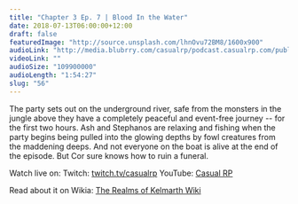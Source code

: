 ```yaml
---
title: "Chapter 3 Ep. 7 | Blood In the Water"
date: 2018-07-13T06:00:00+12:00
draft: false
featuredImage: "http://source.unsplash.com/lhnOvu72BM8/1600x900"
audioLink: "http://media.blubrry.com/casualrp/podcast.casualrp.com/public/Chapter%203%20Ep.%207%20_%20Blood%20In%20the%20Water.mp3"
videoLink: ""
audioSize: "109900000"
audioLength: "1:54:27"
slug: "56"
---
```

The party sets out on the underground river, safe from the monsters in the jungle above they have a completely peaceful and event-free journey -- for the first two hours. Ash and Stephanos are relaxing and fishing when the party begins being pulled into the glowing depths by fowl creatures from the maddening deeps. And not everyone on the boat is alive at the end of the episode. But Cor sure knows how to ruin a funeral.

Watch live on:
Twitch: [twitch.tv/casualrp](https://www.twitch.tv/casualrp)
YouTube: [Casual RP](https://www.youtube.com/channel/UCtwWrvy-YgFQpw9eXMwuHbw)

Read about it on Wikia: [The Realms of Kelmarth Wiki](http://therealmsofkelmarth.wikia.com/wiki/The_Jungle_Campaign)
